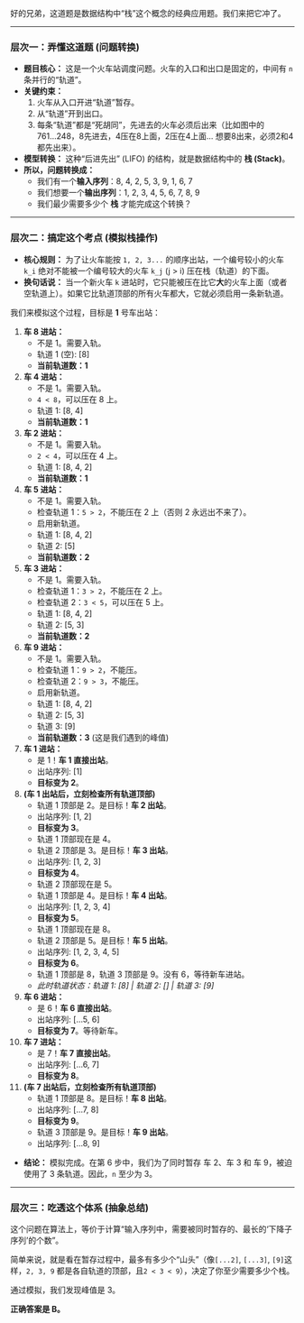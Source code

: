 好的兄弟，这道题是数据结构中“栈”这个概念的经典应用题。我们来把它冲了。

------



### **层次一：弄懂这道题 (问题转换)**



- **题目核心：** 这是一个火车站调度问题。火车的入口和出口是固定的，中间有 `n` 条并行的“轨道”。
- **关键约束：**
  1. 火车从入口开进“轨道”暂存。
  2. 从“轨道”开到出口。
  3. 每条“轨道”都是“死胡同”，先进去的火车必须后出来（比如图中的761...248，8先进去，4压在8上面，2压在4上面... 想要8出来，必须2和4都先出来）。
- **模型转换：** 这种“后进先出” (LIFO) 的结构，就是数据结构中的 **栈 (Stack)**。
- **所以，问题转换成：**
  - 我们有一个**输入序列**：8, 4, 2, 5, 3, 9, 1, 6, 7
  - 我们想要一个**输出序列**：1, 2, 3, 4, 5, 6, 7, 8, 9
  - 我们最少需要多少个 **栈** 才能完成这个转换？

------



### **层次二：搞定这个考点 (模拟栈操作)**



- **核心规则：** 为了让火车能按 `1, 2, 3...` 的顺序出站，一个编号较小的火车 `k_i` 绝对不能被一个编号较大的火车 `k_j` (j > i) 压在栈（轨道）的下面。
- **换句话说：** 当一个新火车 `k` 进站时，它只能被压在比它**大**的火车上面（或者空轨道上）。如果它比轨道顶部的所有火车都大，它就必须启用一条新轨道。

我们来模拟这个过程，目标是 **1** 号车出站：

1. **车 8 进站：**
   - 不是 1。需要入轨。
   - 轨道 1 (空): [8]
   - **当前轨道数：1**
2. **车 4 进站：**
   - 不是 1。需要入轨。
   - `4 < 8`，可以压在 8 上。
   - 轨道 1: [8, 4]
   - **当前轨道数：1**
3. **车 2 进站：**
   - 不是 1。需要入轨。
   - `2 < 4`，可以压在 4 上。
   - 轨道 1: [8, 4, 2]
   - **当前轨道数：1**
4. **车 5 进站：**
   - 不是 1。需要入轨。
   - 检查轨道 1：`5 > 2`，不能压在 2 上（否则 2 永远出不来了）。
   - 启用新轨道。
   - 轨道 1: [8, 4, 2]
   - 轨道 2: [5]
   - **当前轨道数：2**
5. **车 3 进站：**
   - 不是 1。需要入轨。
   - 检查轨道 1：`3 > 2`，不能压在 2 上。
   - 检查轨道 2：`3 < 5`，可以压在 5 上。
   - 轨道 1: [8, 4, 2]
   - 轨道 2: [5, 3]
   - **当前轨道数：2**
6. **车 9 进站：**
   - 不是 1。需要入轨。
   - 检查轨道 1：`9 > 2`，不能压。
   - 检查轨道 2：`9 > 3`，不能压。
   - 启用新轨道。
   - 轨道 1: [8, 4, 2]
   - 轨道 2: [5, 3]
   - 轨道 3: [9]
   - **当前轨道数：3** (这是我们遇到的峰值)
7. **车 1 进站：**
   - 是 1！**车 1 直接出站**。
   - 出站序列: [1]
   - **目标变为 2**。
8. **(车 1 出站后，立刻检查所有轨道顶部)**
   - 轨道 1 顶部是 2。是目标！**车 2 出站**。
   - 出站序列: [1, 2]
   - **目标变为 3**。
   - 轨道 1 顶部现在是 4。
   - 轨道 2 顶部是 3。是目标！**车 3 出站**。
   - 出站序列: [1, 2, 3]
   - **目标变为 4**。
   - 轨道 2 顶部现在是 5。
   - 轨道 1 顶部是 4。是目标！**车 4 出站**。
   - 出站序列: [1, 2, 3, 4]
   - **目标变为 5**。
   - 轨道 1 顶部现在是 8。
   - 轨道 2 顶部是 5。是目标！**车 5 出站**。
   - 出站序列: [1, 2, 3, 4, 5]
   - **目标变为 6**。
   - 轨道 1 顶部是 8，轨道 3 顶部是 9。没有 6，等待新车进站。
   - *此时轨道状态：轨道 1: [8] | 轨道 2: [] | 轨道 3: [9]*
9. **车 6 进站：**
   - 是 6！**车 6 直接出站**。
   - 出站序列: [...5, 6]
   - **目标变为 7**。等待新车。
10. **车 7 进站：**
    - 是 7！**车 7 直接出站**。
    - 出站序列: [...6, 7]
    - **目标变为 8**。
11. **(车 7 出站后，立刻检查所有轨道顶部)**
    - 轨道 1 顶部是 8。是目标！**车 8 出站**。
    - 出站序列: [...7, 8]
    - **目标变为 9**。
    - 轨道 3 顶部是 9。是目标！**车 9 出站**。
    - 出站序列: [...8, 9]

- **结论：** 模拟完成。在第 6 步中，我们为了同时暂存 车 2、车 3 和 车 9，被迫使用了 3 条轨道。因此，`n` 至少为 3。

------



### **层次三：吃透这个体系 (抽象总结)**



这个问题在算法上，等价于计算“输入序列中，需要被同时暂存的、最长的‘下降子序列’的个数”。

简单来说，就是看在暂存过程中，最多有多少个“山头”（像`[...2]`, `[...3]`, `[9]`这样，`2, 3, 9` 都是各自轨道的顶部，且`2 < 3 < 9`），决定了你至少需要多少个栈。

通过模拟，我们发现峰值是 3。

**正确答案是 B。**